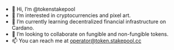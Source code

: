 - 👋 Hi, I’m @tokenstakepool
- 👀 I’m interested in cryptocurrencies and pixel art.
- 🌱 I’m currently learning decentralized financial infrastructure on Cardano.
- 💞️ I’m looking to collaborate on fungible and non-fungible tokens.
- 📫 You can reach me at operator@token.stakepool.cc

<!---
tokenstakepool/tokenstakepool is a ✨ special ✨ repository because its `README.md` (this file) appears on your GitHub profile.
You can click the Preview link to take a look at your changes.
--->
